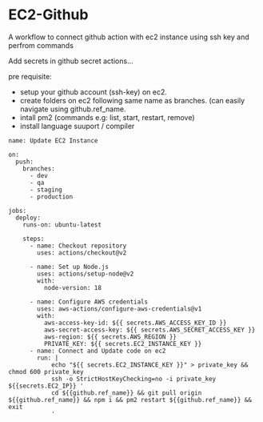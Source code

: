 # EC2-Github
A workflow to connect github action with ec2 instance using ssh key and perfrom commands

Add secrets in github secret actions...

pre requisite:
- setup your github account (ssh-key) on ec2.
- create folders on ec2 following same name as branches. (can easily navigate using github.ref_name.
- intall pm2 (commands e.g: list, start, restart, remove)
- install language suuport / compiler

```
name: Update EC2 Instance

on:
  push:
    branches:
      - dev
      - qa
      - staging
      - production

jobs:
  deploy:
    runs-on: ubuntu-latest

    steps:
      - name: Checkout repository
        uses: actions/checkout@v2

      - name: Set up Node.js
        uses: actions/setup-node@v2
        with:
          node-version: 18

      - name: Configure AWS credentials
        uses: aws-actions/configure-aws-credentials@v1
        with:
          aws-access-key-id: ${{ secrets.AWS_ACCESS_KEY_ID }}
          aws-secret-access-key: ${{ secrets.AWS_SECRET_ACCESS_KEY }}
          aws-region: ${{ secrets.AWS_REGION }}
          PRIVATE_KEY: ${{ secrets.EC2_INSTANCE_KEY }}
      - name: Connect and Update code on ec2
        run: |
            echo "${{ secrets.EC2_INSTANCE_KEY }}" > private_key && chmod 600 private_key
            ssh -o StrictHostKeyChecking=no -i private_key ${{secrets.EC2_IP}} '
            cd ${{github.ref_name}} && git pull origin ${{github.ref_name}} && npm i && pm2 restart ${{github.ref_name}} && exit
            '
```
